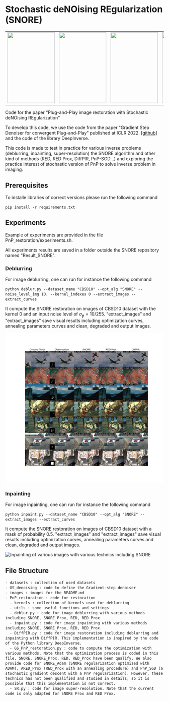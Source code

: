 # Stochastic deNOising REgularization (SNORE)

<table>
  <tr>
    <td><img src="https://github.com/Marien-RENAUD/SNORE/tree/main/images/img_0_samples_video_deb.gif" width="150" height="225" /></td>
    <td><img src="https://github.com/Marien-RENAUD/SNORE/tree/main/images/img_1_samples_video_deb.gif" width="150" height="225" /></td>
    <td><img src="https://github.com/Marien-RENAUD/SNORE/tree/main/images/img_0_samples_video_imp.gif" width="150" height="225" /></td>
    <td><img src="https://github.com/Marien-RENAUD/SNORE/tree/main/images/img_1_samples_video_imp.gif" width="150" height="225" /></td>
  </tr>
</table>



Code for the paper "Plug-and-Play image restoration with Stochastic deNOising REgularization"

To develop this code, we use the code from the paper "Gradient Step Denoiser for convergent Plug-and-Play" published at ICLR 2022. [[github](https://github.com/samuro95/GSPnP)] and the code of the library DeepInverse.

This code is made to test in practice for various inverse problems (deblurring, inpainting, super-resolution) the SNORE algorithm and other kind of methods (RED, RED Prox, DiffPIR, PnP-SGD...) and exploring the practice interest of stochastic version of PnP to solve inverse problem in imaging.

## Prerequisites

To installe libraries of correct versions please run the following command
```
pip install -r requirements.txt
```

## Experiments

Example of experiments are provided in the file PnP_restoration/experiments.sh.

All experiments results are saved in a folder outside the SNORE repository named "Result_SNORE".

### Deblurring

For image deblurring, one can run for instance the following command
```
python deblur.py --dataset_name "CBSD10" --opt_alg "SNORE" --noise_level_img 10. --kernel_indexes 0 --extract_images --extract_curves
```
It compute the SNORE restoration on images of CBSD10 dataset with the kernel 0 and an input noise level of $\sigma_{\mathbf{y}} = 10/255$. "extract_images" and "extract_images" save visual results including optimization curves, annealing parameters curves and clean, degraded and output images.

![Deblurring of various images with various technics including SNORE](images/set_of_results_deblurring.png)


### Inpainting

For image inpainting, one can run for instance the following command
```
python inpaint.py --dataset_name "CBSD10" --opt_alg "SNORE" --extract_images --extract_curves
```
It compute the SNORE restoration on images of CBSD10 dataset with a mask of probability 0.5. "extract_images" and "extract_images" save visual results including optimization curves, annealing parameters curves and clean, degraded and output images.

![Inpainting of various images with various technics including SNORE](images/set_of_results_inpainting.png)

## File Structure
```
- datasets : collection of used datasets
- GS_denoising : code to define the Gradient-step denoiser
- images : images for the README.md
- PnP_restoration : code for restoration
  - kernels : collection of kernels used for deblurring
  - utils : some useful functions and settings
  - deblur.py : code for image deblurring with various methods including SNORE, SNORE_Prox, RED, RED_Prox
  - inpaint.py : code for image inpainting with various methods including SNORE, SNORE_Prox, RED, RED_Prox
  - DiffPIR.py : code for image restoration including deblurring and inpainting with DiffPIR. This implementation is inspired by the code of the Python library DeepInverse.
  - GS_PnP_restoration.py : code to compute the optimization with various methods. Note that the optimization process is coded in this file. SNORE, SNORE_Prox, RED, RED_Prox have been qualify. We also provide code for SNORE_Adam (SNORE regularization optimized with ADAM), ARED_Prox (RED_Prox with an annealing procedure) and PnP_SGD (a stochastic gradient descent with a PnP regularization). However, these technics has not been qualified and studied in details, so it is possible that this implementation is not correct.
  - SR.py : code for image super-resolution. Note that the current code is only adapted for SNORE Prox and RED Prox.
```

